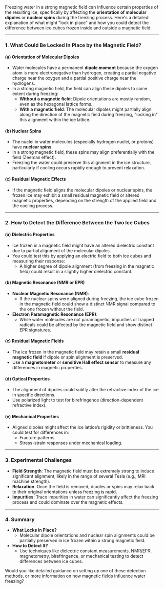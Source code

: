Freezing water in a strong magnetic field can influence certain properties of the resulting ice, specifically by affecting the **orientation of molecular dipoles** or **nuclear spins** during the freezing process. Here's a detailed explanation of what might "lock in place" and how you could detect the difference between ice cubes frozen inside and outside a magnetic field.

---

### **1. What Could Be Locked In Place by the Magnetic Field?**

#### **(a) Orientation of Molecular Dipoles**
- Water molecules have a permanent **dipole moment** because the oxygen atom is more electronegative than hydrogen, creating a partial negative charge near the oxygen and a partial positive charge near the hydrogens.
- In a strong magnetic field, the field can align these dipoles to some extent during freezing:
  - **Without a magnetic field**: Dipole orientations are mostly random, even as the hexagonal lattice forms.
  - **With a magnetic field**: The molecular dipoles might partially align along the direction of the magnetic field during freezing, "locking in" this alignment within the ice lattice.

#### **(b) Nuclear Spins**
- The nuclei in water molecules (especially hydrogen nuclei, or protons) have **nuclear spins**.
- In a strong magnetic field, these spins may align preferentially with the field (Zeeman effect).
- Freezing the water could preserve this alignment in the ice structure, particularly if cooling occurs rapidly enough to prevent relaxation.

#### **(c) Residual Magnetic Effects**
- If the magnetic field aligns the molecular dipoles or nuclear spins, the frozen ice may exhibit a small residual magnetic field or altered magnetic properties, depending on the strength of the applied field and the cooling process.

---

### **2. How to Detect the Difference Between the Two Ice Cubes**

#### **(a) Dielectric Properties**
- Ice frozen in a magnetic field might have an altered dielectric constant due to partial alignment of the molecular dipoles.
- You could test this by applying an electric field to both ice cubes and measuring their response:
  - A higher degree of dipole alignment (from freezing in the magnetic field) could result in a slightly higher dielectric constant.

#### **(b) Magnetic Resonance (NMR or EPR)**
- **Nuclear Magnetic Resonance (NMR)**:
  - If the nuclear spins were aligned during freezing, the ice cube frozen in the magnetic field could show a distinct NMR signal compared to the one frozen without the field.
- **Electron Paramagnetic Resonance (EPR)**:
  - While water molecules are not paramagnetic, impurities or trapped radicals could be affected by the magnetic field and show distinct EPR signatures.

#### **(c) Residual Magnetic Fields**
- The ice frozen in the magnetic field may retain a small **residual magnetic field** if dipole or spin alignment is preserved.
- Use a **magnetometer** or **sensitive Hall effect sensor** to measure any differences in magnetic properties.

#### **(d) Optical Properties**
- The alignment of dipoles could subtly alter the refractive index of the ice in specific directions.
- Use polarized light to test for birefringence (direction-dependent refractive index).

#### **(e) Mechanical Properties**
- Aligned dipoles might affect the ice lattice’s rigidity or brittleness. You could test for differences in:
  - Fracture patterns.
  - Stress-strain responses under mechanical loading.

---

### **3. Experimental Challenges**
- **Field Strength**: The magnetic field must be extremely strong to induce significant alignment, likely in the range of several Tesla (e.g., MRI machine strength).
- **Relaxation**: Once the field is removed, dipoles or spins may relax back to their original orientations unless freezing is rapid.
- **Impurities**: Trace impurities in water can significantly affect the freezing process and could dominate over the magnetic effects.

---

### **4. Summary**
- **What Locks in Place?**
  - Molecular dipole orientations and nuclear spin alignments could be partially preserved in ice frozen within a strong magnetic field.
- **How to Detect It?**
  - Use techniques like dielectric constant measurements, NMR/EPR, magnetometry, birefringence, or mechanical testing to detect differences between ice cubes.

Would you like detailed guidance on setting up one of these detection methods, or more information on how magnetic fields influence water freezing?

